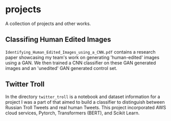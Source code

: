 # projects

A collection of projects and other works.

## Classifing Human Edited Images
`Identifying_Human_Edited_Images_using_a_CNN.pdf` contains a research paper showcasing my team's work on generating 'human-edited' images using a GAN. We then trained a CNN classifier on these GAN generated images and an 'unedited' GAN generated control set. 

## Twitter Troll
In the directory `twitter_troll` is a notebook and dataset information for a project I was a part of that aimed to build a classifier to distinguish between Russian Troll Tweets and real human Tweets. This project incorporated AWS cloud services, Pytorch, Transformers (BERT), and Scikit Learn.
